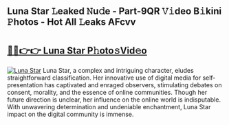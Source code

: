 ## Luna Star 𝙻eaked 𝙽u𝚍e - Part-9QR 𝚅𝚒deo B𝚒kini 𝙿hotos - Hot All 𝙻eaks AFcvv

# <h2><a href="http://ld1xt9.urlbe.top/?page=Luna+Star">🔗🔗👉👉 Luna Star P𝚑oto𝚜Vid𝚎o</a></h2>

[![Luna Star](https://i.imgur.com/eBuTRDB.gif)](http://ld1xt9.urlbe.top/?page=Luna+Star)
Luna Star, a complex and intriguing character, eludes straightforward classification. Her innovative use of digital media for self-presentation has captivated and enraged observers, stimulating debates on consent, morality, and the essence of online communities. Though her future direction is unclear, her influence on the online world is indisputable. With unwavering determination and undeniable enchantment, Luna Star impact on the digital community is immense.
